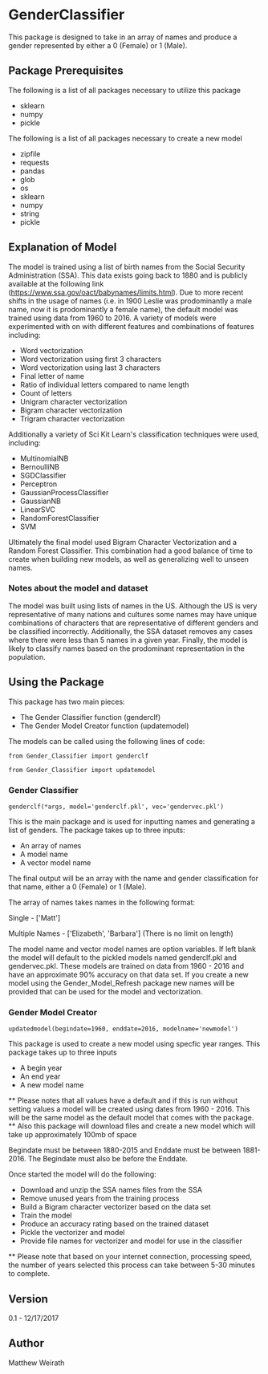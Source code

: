 # GenderClassifier

This package is designed to take in an array of names and produce a gender represented by either a 0 (Female) or 1 (Male).  

## Package Prerequisites

The following is a list of all packages necessary to utilize this package

* sklearn
* numpy
* pickle

The following is a list of all packages necessary to create a new model

* zipfile
* requests
* pandas
* glob
* os
* sklearn
* numpy
* string
* pickle

## Explanation of Model

The model is trained using a list of birth names from the Social Security Administration (SSA).  This data exists going back to 1880 and is publicly available at the following link (https://www.ssa.gov/oact/babynames/limits.html).  Due to more recent shifts in the usage of names (i.e. in 1900 Leslie was prodominantly a male name, now it is prodominantly a female name), the default model was trained using data from 1960 to 2016.   A variety of models were experimented with on with different features and combinations of features including:

* Word vectorization
* Word vectorization using first 3 characters
* Word vectorization using last 3 characters
* Final letter of name
* Ratio of individual letters compared to name length
* Count of letters
* Unigram character vectorization
* Bigram character vectorization
* Trigram character vectorization

Additionally a variety of Sci Kit Learn's classification techniques were used, including:

* MultinomialNB
* BernoulliNB
* SGDClassifier
* Perceptron
* GaussianProcessClassifier
* GaussianNB
* LinearSVC
* RandomForestClassifier
* SVM

Ultimately the final model used Bigram Character Vectorization and a Random Forest Classifier.  This combination had a good balance of time to create when building new models, as well as generalizing well to unseen names.  

### Notes about the model and dataset

The model was built using lists of names in the US.  Although the US is very representative of many nations and cultures some names may have unique combinations of characters that are representative of different genders and be classified incorrectly.  Additionally, the SSA dataset removes any cases where there were less than 5 names in a given year.  Finally, the model is likely to classify names based on the prodominant representation in the population. 

## Using the Package

This package has two main pieces:

* The Gender Classifier function (genderclf)
* The Gender Model Creator function (updatemodel)

The models can be called using the following lines of code: 

```
from Gender_Classifier import genderclf
```

```
from Gender_Classifier import updatemodel
```

### Gender Classifier

```
genderclf(*args, model='genderclf.pkl', vec='gendervec.pkl')
```

This is the main package and is used for inputting names and generating a list of genders.  The package takes up to three inputs:  

* An array of names
* A model name
* A vector model name

The final output will be an array with the name and gender classification for that name, either a 0 (Female) or 1 (Male).

The array of names takes names in the following format:

Single - ['Matt']

Multiple Names - ['Elizabeth', 'Barbara'] (There is no limit on length)

The model name and vector model names are option variables.  If left blank the model will default to the pickled models named genderclf.pkl and gendervec.pkl. These models are trained on data from 1960 - 2016 and have an approximate 90% accuracy on that data set.  If you create a new model using the Gender_Model_Refresh package new names will be provided that can be used for the model and vectorization.

### Gender Model Creator

```
updatedmodel(begindate=1960, enddate=2016, modelname='newmodel')
```

This package is used to create a new model using specfic year ranges.  This package takes up to three inputs 

* A begin year
* An end year
* A new model name

** Please notes that all values have a default and if this is run without setting values a model will be created using dates from 1960 - 2016.  This will be the same model as the default model that comes with the package.
** Also this package will download files and create a new model which will take up approximately 100mb of space

Begindate must be between 1880-2015 and Enddate must be between 1881-2016.  The Begindate must also be before the Enddate.

Once started the model will do the following:

* Download and unzip the SSA names files from the SSA
* Remove unused years from the training process
* Build a Bigram character vectorizer based on the data set
* Train the model
* Produce an accuracy rating based on the trained dataset
* Pickle the vectorizer and model
* Provide file names for vectorizer and model for use in the classifier

** Please note that based on your internet connection, processing speed, the number of years selected this process can take between 5-30 minutes to complete.  

## Version

0.1 - 12/17/2017

## Author

Matthew Weirath

